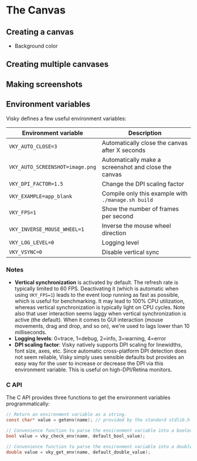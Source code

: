 # The Canvas

## Creating a canvas

* Background color

## Creating multiple canvases


## Making screenshots




## Environment variables

Visky defines a few useful environment variables:

| Environment variable              | Description                                           |
|-----------------------------------|-------------------------------------------------------|
| `VKY_AUTO_CLOSE=3`                | Automatically close the canvas after X seconds        |
| `VKY_AUTO_SCREENSHOT=image.png`   | Automatically make a screenshot and close the canvas  |
| `VKY_DPI_FACTOR=1.5`              | Change the DPI scaling factor                         |
| `VKY_EXAMPLE=app_blank`           | Compile only this example with `./manage.sh build`    |
| `VKY_FPS=1`                       | Show the number of frames per second                  |
| `VKY_INVERSE_MOUSE_WHEEL=1`       | Inverse the mouse wheel direction                     |
| `VKY_LOG_LEVEL=0`                 | Logging level                                         |
| `VKY_VSYNC=0`                     | Disable vertical sync                                 |

### Notes

* **Vertical synchronization** is activated by default. The refresh rate is typically limited to 60 FPS. Deactivating it (which is automatic when using `VKY_FPS=1`) leads to the event loop running as fast as possible, which is useful for benchmarking. It may lead to 100% CPU utilization, whereas vertical synchronization is typically light on CPU cycles. Note also that user interaction seems laggy when vertical synchronization is active (the default). When it comes to GUI interaction (mouse movements, drag and drop, and so on), we're used to lags lower than 10 milliseconds.
* **Logging levels**: 0=trace, 1=debug, 2=info, 3=warning, 4=error
* **DPI scaling factor**: Visky natively supports DPI scaling for linewidths, font size, axes, etc. Since automatic cross-platform DPI detection does not seem reliable, Visky simply uses sensible defaults but provides an easy way for the user to increase or decrease the DPI via this environment variable. This is useful on high-DPI/Retina monitors.

### C API

The C API provides three functions to get the environment variables programmatically:

```c
// Return an environment variable as a string.
const char* value = getenv(name); // provided by the standard stdlib.h

// Convenience function to parse the environment variable into a boolean.
bool value = vky_check_env(name, default_bool_value);

// Convenience function to parse the environment variable into a double-precision floating-point number.
double value = vky_get_env(name, default_double_value);
```

